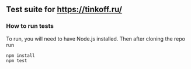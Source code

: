 ## Test suite for https://tinkoff.ru/

### How to run tests

To run, you will need to have Node.js installed.
Then after cloning the repo run

```
npm install
npm test
```
